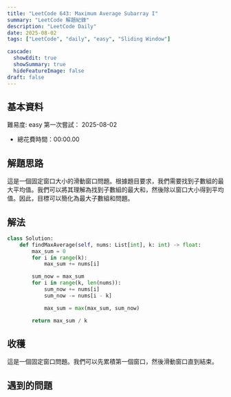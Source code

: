 ```yaml
---
title: "LeetCode 643: Maximum Average Subarray I"
summary: "LeetCode 解題紀錄"
description: "LeetCode Daily"
date: 2025-08-02
tags: ["LeetCode", "daily", "easy", "Sliding Window"]

cascade:
  showEdit: true
  showSummary: true
  hideFeatureImage: false
draft: false
---
```


## 基本資料

難易度: easy
第一次嘗試： 2025-08-02
- 總花費時間：00:00.00

## 解題思路

這是一個固定窗口大小的滑動窗口問題。根據題目要求，我們需要找到子數組的最大平均值。我們可以將其理解為找到子數組的最大和，然後除以窗口大小得到平均值。因此，目標可以簡化為最大子數組和問題。

## 解法

```python
class Solution:
    def findMaxAverage(self, nums: List[int], k: int) -> float:
        max_sum = 0
        for i in range(k):
            max_sum += nums[i]

        sum_now = max_sum
        for i in range(k, len(nums)):
            sum_now += nums[i]
            sum_now -= nums[i - k]

            max_sum = max(max_sum, sum_now)

        return max_sum / k
```

## 收穫

這是一個固定窗口問題。我們可以先累積第一個窗口，然後滑動窗口直到結束。

## 遇到的問題
